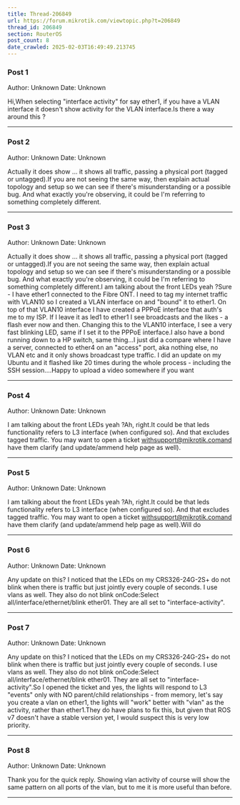 ```yaml
---
title: Thread-206849
url: https://forum.mikrotik.com/viewtopic.php?t=206849
thread_id: 206849
section: RouterOS
post_count: 8
date_crawled: 2025-02-03T16:49:49.213745
---
```


### Post 1
Author: Unknown
Date: Unknown

Hi,When selecting "interface activity" for say ether1, if you have a VLAN interface it doesn't show activity for the VLAN interface.Is there a way around this ?

---
### Post 2
Author: Unknown
Date: Unknown

Actually it does show ... it shows all traffic, passing a physical port (tagged or untagged).If you are not seeing the same way, then explain actual topology and setup so we can see if there's misunderstanding or a possible bug. And what exactly you're observing, it could be I'm referring to something completely different.

---
### Post 3
Author: Unknown
Date: Unknown

Actually it does show ... it shows all traffic, passing a physical port (tagged or untagged).If you are not seeing the same way, then explain actual topology and setup so we can see if there's misunderstanding or a possible bug. And what exactly you're observing, it could be I'm referring to something completely different.I am talking about the front LEDs yeah ?Sure - I have ether1 connected to the Fibre ONT. I need to tag my internet traffic with VLAN10 so I created a VLAN interface on and "bound" it to ether1. On top of that VLAN10 interface I have created a PPPoE interface that auth's me to my ISP. If I leave it as led1 to ether1 I see broadcasts and the likes - a flash ever now and then. Changing this to the VLAN10 interface, I see a very fast blinking LED, same if I set it to the PPPoE interface.I also have a bond running down to a HP switch, same thing...I just did a compare where I have a server, connected to ether4 on an "access" port, aka nothing else, no VLAN etc and it only shows broadcast type traffic. I did an update on my Ubuntu and it flashed like 20 times during the whole process - including the SSH session....Happy to upload a video somewhere if you want

---
### Post 4
Author: Unknown
Date: Unknown

I am talking about the front LEDs yeah ?Ah, right.It could be that leds functionality refers to L3 interface (when configured so). And that excludes tagged traffic. You may want to open a ticket withsupport@mikrotik.comand have them clarify (and update/ammend help page as well).

---
### Post 5
Author: Unknown
Date: Unknown

I am talking about the front LEDs yeah ?Ah, right.It could be that leds functionality refers to L3 interface (when configured so). And that excludes tagged traffic. You may want to open a ticket withsupport@mikrotik.comand have them clarify (and update/ammend help page as well).Will do

---
### Post 6
Author: Unknown
Date: Unknown

Any update on this? I noticed that the LEDs on my CRS326-24G-2S+ do not blink when there is traffic but just jointly every couple of seconds. I use vlans as well. They also do not blink onCode:Select all/interface/ethernet/blink ether01. They are all set to "interface-activity".

---
### Post 7
Author: Unknown
Date: Unknown

Any update on this? I noticed that the LEDs on my CRS326-24G-2S+ do not blink when there is traffic but just jointly every couple of seconds. I use vlans as well. They also do not blink onCode:Select all/interface/ethernet/blink ether01. They are all set to "interface-activity".So I opened the ticket and yes, the lights will respond to L3 "events" only with NO parent/child relationships - from memory, let's say you create a vlan on ether1, the lights will "work" better with "vlan" as the activity, rather than ether1.They do have plans to fix this, but given that ROS v7 doesn't have a stable version yet, I would suspect this is very low priority.

---
### Post 8
Author: Unknown
Date: Unknown

Thank you for the quick reply. Showing vlan activity of course will show the same pattern on all ports of the vlan, but to me it is more useful than before.

---

